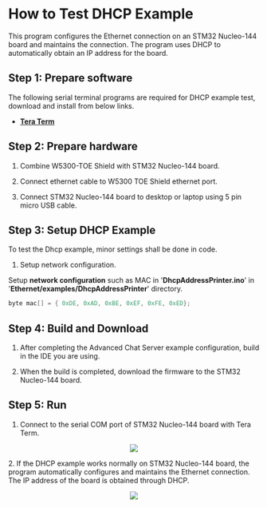 # How to Test DHCP Example

This program configures the Ethernet connection on an STM32 Nucleo-144 board and maintains the connection. The program uses DHCP to automatically obtain an IP address for the board.


## Step 1: Prepare software

The following serial terminal programs are required for DHCP example test, download and install from below links.

- [**Tera Term**][link-tera_term]


## Step 2: Prepare hardware

1. Combine W5300-TOE Shield with STM32 Nucleo-144 board.

2. Connect ethernet cable to W5300 TOE Shield ethernet port.

3. Connect STM32 Nucleo-144 board to desktop or laptop using 5 pin micro USB cable.



## Step 3: Setup DHCP Example

To test the Dhcp example, minor settings shall be done in code.


1. Setup network configuration.

Setup **network configuration** such as MAC in '**DhcpAddressPrinter.ino**' in '**Ethernet/examples/DhcpAddressPrinter**' directory.

```cpp
byte mac[] = { 0xDE, 0xAD, 0xBE, 0xEF, 0xFE, 0xED};
```

## Step 4: Build and Download

1. After completing the Advanced Chat Server example configuration, build in the IDE you are using.

2. When the build is completed, download the firmware to the STM32 Nucleo-144 board.


## Step 5: Run

1. Connect to the serial COM port of STM32 Nucleo-144 board with Tera Term.
<p align="center"><img src=" https://github.com/Wiznet/W5300-TOE-Arduino/blob/main/Static/images/examples/teraterm_setting.png"></p>
2. If the DHCP example works normally on STM32 Nucleo-144 board, the program automatically configures and maintains the Ethernet connection. The IP address of the board is obtained through DHCP.

<p align="center"><img src=" https://github.com/Wiznet/W5300-TOE-Arduino/blob/main/Static/images/examples/dhcp_setting_up.png"></p>

<!--
Link
-->

[link-tera_term]: https://osdn.net/projects/ttssh2/releases/
